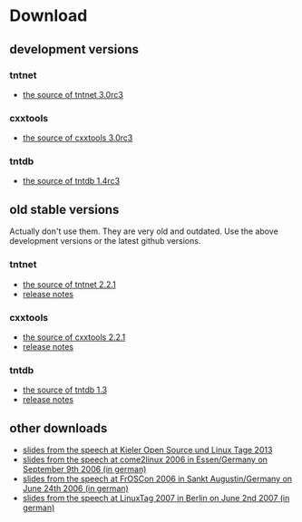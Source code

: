 Download
========

development versions
--------------------

### tntnet
 * [the source of tntnet 3.0rc3](download/tntnet-3.0rc3.tar.gz)

### cxxtools
 * [the source of cxxtools 3.0rc3](download/cxxtools-3.0rc3.tar.gz)

### tntdb
 * [the source of tntdb 1.4rc3](download/tntdb-1.4rc3.tar.gz)

old stable versions
---------------

Actually don't use them. They are very old and outdated.
Use the above development versions or the latest github versions.

### tntnet
 * [the source of tntnet 2.2.1](download/tntnet-2.2.1.tar.gz)
 * [release notes](download/tntnet-2.2.1/Releasenotes-2.2.1.html)

### cxxtools
 * [the source of cxxtools 2.2.1](download/cxxtools-2.2.1.tar.gz)
 * [release notes](download/cxxtools-2.2.1/Releasenotes-2.2.1.html)

### tntdb
 * [the source of tntdb 1.3](download/tntdb-1.3.tar.gz)
 * [release notes](releasenotes-tntdb-1-3.html)


other downloads
---------------

 * [slides from the speech at Kieler Open Source und Linux Tage 2013](download/Tntnet-Vortrag-2013.pdf)
 * [slides from the speech at come2linux 2006 in Essen/Germany on September 9th 2006 (in german)](download/tntnet-come2linux.pdf)
 * [slides from the speech at FrOSCon 2006 in Sankt Augustin/Germany on June 24th 2006 (in german)](download/tntnet-froscon.pdf)
 * [slides from the speech at LinuxTag 2007 in Berlin on June 2nd 2007 (in german)](download/tntnet-freewrt.pdf)
